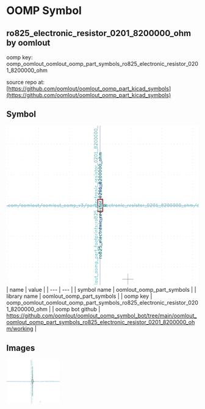 # OOMP Symbol  
## ro825_electronic_resistor_0201_8200000_ohm  by oomlout  
  
oomp key: oomp_oomlout_oomlout_oomp_part_symbols_ro825_electronic_resistor_0201_8200000_ohm  
  
source repo at: [https://github.com/oomlout/oomlout_oomp_part_kicad_symbols](https://github.com/oomlout/oomlout_oomp_part_kicad_symbols)  
## Symbol  
  
[![working.png](working_600.png)](working.png)  
| name | value | 
| --- | --- | 
| symbol name | oomlout_oomp_part_symbols | 
| library name | oomlout_oomp_part_symbols | 
| oomp key | oomp_oomlout_oomlout_oomp_part_symbols_ro825_electronic_resistor_0201_8200000_ohm | 
| oomp bot github | https://github.com/oomlout/oomlout_oomp_symbol_bot/tree/main/oomlout_oomlout_oomp_part_symbols_ro825_electronic_resistor_0201_8200000_ohm/working | 
## Images  
  
[![working.png](working_140.png)](working.png)  
